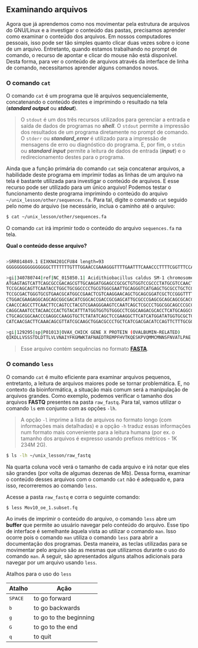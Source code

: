 ## Examinando arquivos

Agora que já aprendemos como nos movimentar pela estrutura de arquivos do GNU/Linux e a investigar o conteúdo das pastas, precisamos aprender como examinar o conteúdo dos arquivos. Em nossos computadores pessoais, isso pode ser tão simples quanto clicar duas vezes sobre o ícone de um arquivo. Entretanto, quando estamos trabalhando no prompt de comando, o recurso de apontar e clicar do mouse não está disponível. Desta forma, para ver o conteúdo de arquivos através da interface de linha de comando, necessitamos aprender alguns comandos novos.


### O comando `cat`

O comando `cat` é um programa que lê arquivos sequencialemente, concatenando o conteúdo destes e imprimindo o resultado na tela (**_standard output_** ou **_stdout_**).

> O `stdout` é um dos três recursos utilizados para gerenciar a entrada e saída de dados de programas no **_shell_**. O `stdout` permite a impressão dos resultados de um programa diretamente no prompt de comando. O `stderr` ou **_standard_error_** é utilizado para a impressão de mensagens de erro ou diagnóstico do programa. E, por fim, o `stdin` ou **_standard input_** permite a leitura de dados de entrada (**_input_**) e o redirecionamento destes para o programa.

Ainda que a função primária do comando `cat` seja concatenar arquivos, a habilidade deste programa em imprimir todas as linhas de um arquivo na tela é bastante utilizada para investigar o conteúdo de arquivos. E esse recurso pode ser utilizado para um único arquivo! Podemos testar o funcionamento deste programa imprimindo o conteúdo do arquivo `~/unix_lesson/other/sequences.fa`. Para tal, digite o comando `cat` seguido pelo nome do arquivo (se necessário, inclua o caminho até o arquivo:

```bash
$ cat ~/unix_lesson/other/sequences.fa
```
O comando `cat` irá imprimir todo o conteúdo do arquivo `sequences.fa` na tela. 

**Qual o conteúdo desse arquivo?**

```bash

>SRR014849.1 EIXKN4201CFU84 length=93 
GGGGGGGGGGGGGGGGCTTTTTTTGTTTGGAACCGAAAGGGTTTTGAATTTCAAACCCTTTTCGGTTTCCAACCTTCCAAAGCAATGCCAATA

>gi|340780744|ref|NC_015850.1| Acidithiobacillus caldus SM-1 chromosome, complete genome
ATGAGTAGTCATTCAGCGCCGACAGCGTTGCAAGATGGAGCCGCGCTGTGGTCCGCCCTATGCGTCCAACTGGAGCTCGTCACGAG
TCCGCAGCAGTTCAATACCTGGCTGCGGCCCCTGCGTGGCGAATTGCAGGGTCATGAGCTGCGCCTGCTCGCCCCCAATCCCTTCG
TCCGCGACTGGGTGCGTGAACGCATGGCCGAACTCGTCAAGGAACAGCTGCAGCGGATCGCTCCGGGTTTTGAGCTGGTCTTCGCT
CTGGACGAAGAGGCAGCAGCGGCGACATCGGCACCGACCGCGAGCATTGCGCCCGAGCGCAGCAGCGCACCCGGTGGTCACCGCCT
CAACCCAGCCTTCAACTTCCAGTCCTACGTCGAAGGGAAGTCCAATCAGCTCGCCCTGGCGGCAGCCCGCCAGGTTGCCCAGCATC
CAGGCAAATCCTACAACCCACTGTACATTTATGGTGGTGTGGGCCTCGGCAAGACGCACCTCATGCAGGCCGTGGGCAACGATATC
CTGCAGCGGCAACCCGAGGCCAAGGTGCTCTATATCAGCTCCGAAGGCTTCATCATGGATATGGTGCGCTCGCTGCAACACAATAC
CATCAACGACTTCAAACAGCGTTATCGCAAGCTGGACGCCCTGCTCATCGACGACATCCAGTTCTTTGCGGGCAAGGACCGCACCC

>gi|129295|sp|P01013|OVAX_CHICK GENE X PROTEIN (OVALBUMIN-RELATED)
QIKDLLVSSSTDLDTTLVLVNAIYFKGMWKTAFNAEDTREMPFHVTKQESKPVQMMCMNNSFNVATLPAE

```

> Esse arquivo contém sequências no formato [**FASTA**](https://en.wikipedia.org/wiki/FASTA_format).

### O comando `less`

O comando `cat` é muito eficiente para examinar arquivos pequenos, entretanto, a leitura de arquivos maiores pode se tornar problemática. E, no contexto da bioinformática, a situação mais comum será a manipulação de arquivos grandes. Como exemplo, podemos verificar o tamanho dos arquivos **FASTQ** presentes na pasta `raw_fastq`. Para tal, vamos utilizar o comando `ls` em conjunto com as opções `-lh`.

> A opção `-l` imprime a lista de arquivos no formato longo (com informações mais detalhadas) e a opção `-h` traduz essas informações num formato mais conveniente para a leitura humana (por ex. o tamanho dos arquivos é expresso usando prefixos métricos - 1K 234M 2G). 

```bash
$ ls -lh ~/unix_lesson/raw_fastq
```

Na quarta coluna você verá o tamanho de cada arquivo e irá notar que eles são grandes (por volta de algumas dezenas de Mb). Dessa forma, examinar o conteúdo desses arquivos com o comando `cat` não é adequado e, para isso, recorreremos ao comando `less`.

Acesse a pasta `raw_fastq` e corra o seguinte comando: 

```bash
$ less Mov10_oe_1.subset.fq
```
Ao invés de imprimir o conteúdo do arquivo, o comando `less` abre um **buffer** que permite ao usuário navegar pelo conteúdo do arquivo. Esse tipo de interface é semelhante àquela vista ao utilizar o comando `man`. Isso ocorre pois o comando `man` utiliza o comando `less` para abrir a documentação dos programas. Desta maneira, as teclas utilizadas para se movimentar pelo arquivo são as mesmas que utilizamos durante o uso do comando `man`. A seguir, são apresentados alguns atalhos adicionais para navegar por um arquivo usando `less`.

<span class="caption">Atalhos para o uso do `less`</span>

| Atalho           | Ação                   |
| ---------------- | ---------------------- |
| <kbd>SPACE</kbd> | to go forward          |
| <kbd>b</kbd>     | to go backwards        |
| <kbd>g</kbd>     | to go to the beginning |
| <kbd>G</kbd>     | to go to the end       |
| <kbd>q</kbd>     | to quit                |








